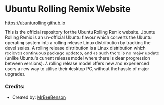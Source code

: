 <!DOCTYPE html>
<html lang="en">

<head>

<link rel="stylesheet" href="style.css" />
	
</head>
	
<body>
		
# Ubuntu Rolling Remix Website

https://ubunturolling.github.io

This is the official repository for the Ubuntu Rolling Remix website. Ubuntu Rolling Remix is an un-official Ubuntu flavour which converts the Ubuntu operating system into a rolling release Linux distriibution by tracking the devel series. A rolling release distribution is a Linux distribution which recieves continuous package updates, and as such there is no major update (unlike Ubuntu's current release model where there is clear progression between versions). A rolling release model offers new and experienced users a new way to utilise their desktop PC, without the hassle of major upgrades.


### Credits:

- Created by: [MrBeeBenson](https://mrbeebenson.github.io)	
		
</body>
	
</html>


